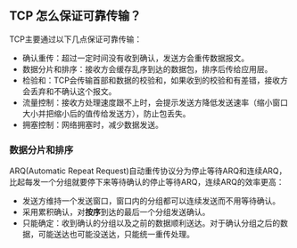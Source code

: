## TCP 怎么保证可靠传输？
TCP主要通过以下几点保证可靠传输：

- 确认重传：超过一定时间没有收到确认，发送方会重传数据报文。
- 数据分片和排序：接收方会缓存乱序到达的数据包，排序后传给应用层。
- 检验和：TCP会传输首部和数据的校验和，如果收到的校验和有差错，接收方会丢弃和不确认这个报文。
- 流量控制：接收方处理速度跟不上时，会提示发送方降低发送速率（缩小窗口大小并把缩小后的值传给发送方），防止包丢失。
- 拥塞控制：网络拥塞时，减少数据发送。

### 数据分片和排序
ARQ(Automatic Repeat Request)自动重传协议分为停止等待ARQ和连续ARQ，比起每发一个分组就要停下来等待确认的停止等待ARQ，连续ARQ的效率更高：

- 发送方维持一个发送窗口，窗口内的分组都可以连续发送而不用等待确认。
- 采用累积确认，对**按序**到达的最后一个分组发送确认。
- 只能确定：收到确认的分组以及之前的数据顺利送达。对于确认分组之后的数据，可能送达也可能没送达，只能统一重传处理。